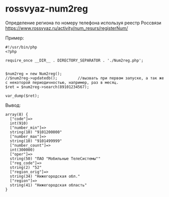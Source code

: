 # rossvyaz-num2reg
Определение региона по номеру телефона используя реестр Россвязи https://www.rossvyaz.ru/activity/num_resurs/registerNum/

Пример:

    #!/usr/bin/php
    <?php

    require_once __DIR__ . DIRECTORY_SEPARATOR . './Num2reg.php';


    $num2reg = new Num2reg();
    //$num2reg->updatedb();			//вызвать при первом запуске, а так же с некоторой периодичностью, например, раз в месяц.
    $ret = $num2reg->search(89101234567);
    
    var_dump($ret);


Вывод:

    array(8) {
      ["code"]=>
      int(910)
      ["number_min"]=>
      string(10) "9101200000"
      ["number_max"]=>
      string(10) "9101499999"
      ["number_count"]=>
      int(300000)
      ["oper"]=>
      string(50) "ПАО "Мобильные ТелеСистемы""
      ["reg_code"]=>
      string(2) "52"
      ["region_orig"]=>
      string(34) "Нижегородская обл."
      ["region"]=>
      string(41) "Нижегородская область"
    }

